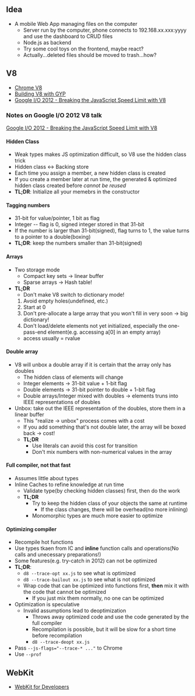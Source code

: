 ## Idea

* A mobile Web App managing files on the computer
  * Server run by the computer, phone connects to 192.168.xx.xxx:yyyy and use the dashboard to CRUD files
  * Node.js as backend
  * Try some cool toys on the frontend, maybe react?
  * Actually...deleted files should be moved to trash...how?

## V8
* [Chrome V8](https://developers.google.com/v8)
* [Building V8 with GYP](https://code.google.com/p/v8-wiki/wiki/BuildingWithGYP)
* [Google I/O 2012 - Breaking the JavaScript Speed Limit with V8 ](https://www.youtube.com/watch?v=UJPdhx5zTaw)

### Notes on Google I/O 2012 V8 talk
[Google I/O 2012 - Breaking the JavaScript Speed Limit with V8 ](https://www.youtube.com/watch?v=UJPdhx5zTaw)

#### Hidden Class
* Weak types makes JS optimization difficult, so V8 use the hidden class trick
* Hidden class <-> Backing store
* Each time you assign a member, a new hidden class is created
* If you create a member later at run time, the generated & optimized hidden class created before *cannot be reused*
* **TL;DR**: Initialize all your memebrs in the constructor

#### Tagging numbers
* 31-bit for value/pointer, 1 bit as flag
* Integer -- flag is 0, signed integer stored in that 31-bit
* If the number is larger than 31-bit(signed), flag turns to 1, the value turns to a pointer to a double(boxing)
* **TL;DR**: keep the numbers smaller than 31-bit(signed)

#### Arrays
* Two storage mode
  * Compact key sets -> linear buffer
  * Sparse arrays -> Hash table!
* **TL;DR**
  * Don't make V8 switch to dictionary mode!
  1. Avoid empty holes(undefined, etc.)
  2. Start at 0
  3. Don't pre-allocate a large array that you won't fill in very soon -> big dictionary!
  4. Don't load/delete elements not yet initialized, especially the one-pass-end element(e.g. accessing a[0] in an empty array)
    * access usually = rvalue

#### Double array
* V8 will unbox a double array if it is certain that the array only has doubles
  * The hidden class of elements will change
  * Integer elements -> 31-bit value + 1-bit flag
  * Double elements -> 31-bit pointer to double + 1-bit flag
  * Double arrays/Integer mixed with doubles -> elements truns into IEEE representations of doubles
* Unbox: take out the IEEE representation of the doubles, store them in a linear buffer
  * This "realize -> unbox" process comes with a cost
  * If you add something that's not double later, the array will be boxed back -> cost!
  * **TL;DR**
    * Use literals can avoid this cost for transition
    * Don't mix numbers with non-numerical values in the array

#### Full compiler, not that fast
* Assumes little about types
* Inline Caches to refine knowledge at run time
  * Validate type(by checking hidden classes) first, then do the work
  * **TL;DR**
    * Try to keep the hidden class of your objects the same at runtime
      * If the class changes, there will be overhead(no more inlining)
    * Monomorphic types are much more easier to optimize

#### Optimizing compiler
* Recompile hot functions
* Use types tkaen from IC and **inline** function calls and operations(No calls and unecessary preparations!)
* Some features(e.g. try-catch in 2012) can not be optimized
* **TL;DR**:
  * `d8 --trace-opt xx.js` to see what is optimized
  * `d8 --trace-bailout xx.js` to see what is not optimized
  * Wrap code that can be optimized into functions first, **then** mix it with the code that cannot be optimized
    * If you just mix them normally, no one can be optimized
* Optimization is speculative
  * Invalid assumptions lead to deoptimization
    * Throws away optimized code and use the code generated by the full compiler
    * Recompilation is possible, but it will be slow for a short time before recompilation
    * `d8 --trace-deopt xx.js`
* Pass `--js-flags="--trace-* ..."` to Chrome
* Use `--prof`


## WebKit
* [WebKit for Developers](http://www.paulirish.com/2013/webkit-for-developers/)